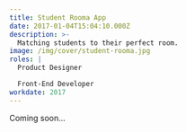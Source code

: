 ```yaml
---
title: Student Rooma App
date: 2017-01-04T15:04:10.000Z
description: >-
  Matching students to their perfect room.
image: /img/cover/student-rooma.jpg
roles: |
  Product Designer

  Front-End Developer
workdate: 2017
---
```


Coming soon...